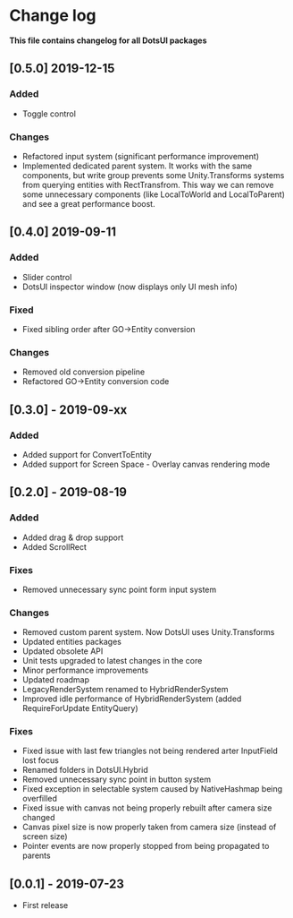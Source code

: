 # Change log

**This file contains changelog for all DotsUI packages**

## [0.5.0] 2019-12-15

### Added

* Toggle control


### Changes

* Refactored input system (significant performance improvement)
* Implemented dedicated parent system. It works with the same components, but write group prevents some Unity.Transforms systems from querying entities with RectTransfrom. This way we can remove some unnecessary components (like LocalToWorld and LocalToParent) and see a great performance boost.


## [0.4.0] 2019-09-11

### Added

* Slider control
* DotsUI inspector window (now displays only UI mesh info)

### Fixed

* Fixed sibling order after GO->Entity conversion

### Changes

* Removed old conversion pipeline
* Refactored GO->Entity conversion code

## [0.3.0] - 2019-09-xx

### Added

* Added support for ConvertToEntity
* Added support for Screen Space - Overlay canvas rendering mode


## [0.2.0] - 2019-08-19

### Added

* Added drag & drop support
* Added ScrollRect

### Fixes

* Removed unnecessary sync point form input system

### Changes

* Removed custom parent system. Now DotsUI uses Unity.Transforms
* Updated entities packages
* Updated obsolete API
* Unit tests upgraded to latest changes in the core
* Minor performance improvements
* Updated roadmap
* LegacyRenderSystem renamed to HybridRenderSystem
* Improved idle performance of HybridRenderSystem (added RequireForUpdate EntityQuery)

### Fixes

* Fixed issue with last few triangles not being rendered arter InputField lost focus
* Renamed folders in DotsUI.Hybrid
* Removed unnecessary sync point in button system
* Fixed exception in selectable system caused by NativeHashmap being overfilled
* Fixed issue with canvas not being properly rebuilt after camera size changed
* Canvas pixel size is now properly taken from camera size (instead of screen size)
* Pointer events are now properly stopped from being propagated to parents


## [0.0.1] - 2019-07-23

 * First release